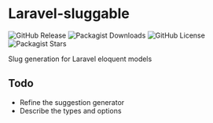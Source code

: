 # Laravel-sluggable

![GitHub Release](https://img.shields.io/github/v/release/yuges-code/laravel-sluggable)
![Packagist Downloads](https://img.shields.io/packagist/dt/yuges-code/laravel-sluggable)
![GitHub License](https://img.shields.io/github/license/yuges-code/laravel-sluggable)
![Packagist Stars](https://img.shields.io/packagist/stars/yuges-code/laravel-sluggable)

Slug generation for Laravel eloquent models

## Todo
<ul>
    <li>Refine the suggestion generator</li>
    <li>Describe the types and options</li>
</ul>
